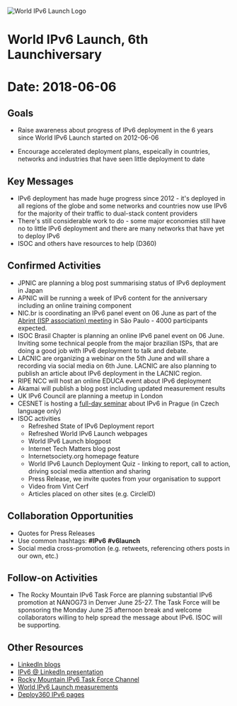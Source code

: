 ![World IPv6 Launch Logo](http://www.worldipv6launch.org/wp-content/themes/ipv6/img/logo-top.png)

# World IPv6 Launch, 6th Launchiversary
# Date: 2018-06-06

## Goals

- Raise awareness about progress of IPv6 deployment in the 6 years since World IPv6 Launch started on 2012-06-06

- Encourage accelerated deployment plans, espeically in countries, networks and industries that have seen little deployment to date

## Key Messages

- IPv6 deployment has made huge progress since 2012 - it's deployed in all regions of the globe and some networks and countries now use IPv6 for the majority of their traffic to dual-stack content providers
- There's still considerable work to do - some major economies still have no to little IPv6 deployment and there are many networks that have yet to deploy IPv6
- ISOC and others have resources to help (D360)

## Confirmed Activities

- JPNIC are planning a blog post summarising status of IPv6 deployment in Japan
- APNIC will be running a week of IPv6 content for the anniversary including an online training component
- NIC.br is coordinating an IPv6 panel event on 06 June as part of the [Abrint (ISP association) meeting](http://www.abrint.com.br/evento/abrint-2018-encontro-nacional) in São Paulo - 4000 participants expected.
- ISOC Brasil Chapter is planning an online IPv6 panel event on 06 June. Inviting some technical people from the major brazilian ISPs, that are doing a good job with IPv6 deployment to talk and debate.
- LACNIC are organizing a webinar on the 5th June and will share a recording via social media on 6th June. LACNIC are also planning to publish an article about IPv6 deployment in the LACNIC region.
- RIPE NCC will host an online EDUCA event about IPv6 deployment
- Akamai will publish a blog post including updated measurement results
- UK IPv6 Council are planning a meetup in London
- CESNET is hosting a [full-day seminar](https://www.cesnet.cz/akce/ipv6-2018/) about IPv6 in Prague (in Czech language only)
- ISOC activities
  - Refreshed State of IPv6 Deployment report
  - Refreshed World IPv6 Launch webpages
  - World IPv6 Launch blogpost
  - Internet Tech Matters blog post
  - Internetsociety.org homepage feature
  - World IPv6 Launch Deployment Quiz - linking to report, call to action, driving social media attention and sharing
  - Press Release, we invite quotes from your organisation to support
  - Video from Vint Cerf
  - Articles placed on other sites (e.g. CircleID)

## Collaboration Opportunities

- Quotes for Press Releases
- Use common hashtags: **#IPv6** **#v6launch**
- Social media cross-promotion (e.g. retweets, referencing others posts in our own, etc.)

## Follow-on Activities

- The Rocky Mountain IPv6 Task Force are planning substantial IPv6 promotion at NANOG73 in Denver June 25-27. The Task Force will be sponsoring the Monday June 25 afternoon break and welcome collaborators willing to help spread the message about IPv6. ISOC will be supporting.

## Other Resources

- [LinkedIn blogs](https://engineering.linkedin.com/blog/topic/ipv6)
- [IPv6 @ LinkedIn presentation](https://www.youtube.com/watch?v=cNMQUCeNW78)
- [Rocky Mountain IPv6 Task Force Channel](https://www.youtube.com/channel/UC0ZRZIvwE_Ak0nfzgbgYMHw)
- [World IPv6 Launch measurements](http://www.worldipv6launch.org/measurements/)
- [Deploy360 IPv6 pages](https://www.internetsociety.org/deploy360/ipv6/)
